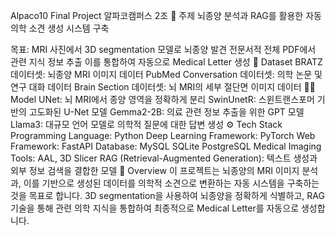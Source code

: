 Alpaco10 Final Project
알파코캠퍼스 2조
🧠 주제
뇌종양 분석과 RAG를 활용한 자동 의학 소견 생성 시스템 구축

목표:
MRI 사진에서 3D segmentation 모델로 뇌종양 발견
전문서적 전체 PDF에서 관련 지식 정보 추출
이를 통합하여 자동으로 Medical Letter 생성
📂 Dataset
BRATZ 데이터셋: 뇌종양 MRI 이미지 데이터
PubMed Conversation 데이터셋: 의학 논문 및 연구 대화 데이터
Brain Section 데이터셋: 뇌 MRI의 세부 절단면 이미지 데이터
🧑‍💻 Model
UNet: 뇌 MRI에서 종양 영역을 정확하게 분리
SwinUnetR: 스윈트랜스포머 기반의 고도화된 U-Net 모델
Gemma2-2B: 의료 관련 정보 추출을 위한 GPT 모델
Llama3: 대규모 언어 모델로 의학적 질문에 대한 답변 생성
⚙️ Tech Stack
Programming Language: Python
Deep Learning Framework: PyTorch
Web Framework: FastAPI
Database:
MySQL
SQLite
PostgreSQL
Medical Imaging Tools: AAL, 3D Slicer
RAG (Retrieval-Augmented Generation): 텍스트 생성과 외부 정보 검색을 결합한 모델
📄 Overview
이 프로젝트는 뇌종양의 MRI 이미지 분석과, 이를 기반으로 생성된 데이터를 의학적 소견으로 변환하는 자동 시스템을 구축하는 것을 목표로 합니다. 3D segmentation을 사용하여 뇌종양을 정확하게 식별하고, RAG 기술을 통해 관련 의학 지식을 통합하여 최종적으로 Medical Letter를 자동으로 생성합니다.
